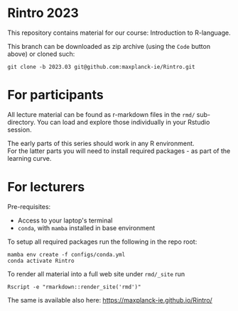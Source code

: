 # Rintro 2023

This repository contains material for our course: Introduction to R-language.

This branch can be downloaded as zip archive (using the `Code` button above) or cloned such:

```{bash}
git clone -b 2023.03 git@github.com:maxplanck-ie/Rintro.git
```

# For participants
All lecture material can be found as r-markdown files in the `rmd/` sub-directory. 
You can load and explore those individually in your Rstudio session. 

The early parts of this series should work in any R environment.  
For the latter parts you will need to install required packages - as part of the learning curve.

# For lecturers

Pre-requisites:
- Access to your laptop's terminal
- `conda`, with `mamba` installed in base environment

To setup all required packages run the following in the repo root:

```{bash}
mamba env create -f configs/conda.yml  
conda activate Rintro
```

To render all material into a full web site under `rmd/_site` run
```{bash}
Rscript -e "rmarkdown::render_site('rmd')" 
```

The same is available also here: https://maxplanck-ie.github.io/Rintro/
    




